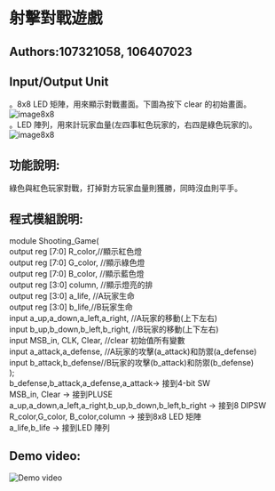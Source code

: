 # 射擊對戰遊戲
## Authors:107321058, 106407023
## Input/Output Unit
。8x8 LED 矩陣，用來顯示對戰畫面。下圖為按下 clear 的初始畫面。<br/>
![image8x8](https://user-images.githubusercontent.com/38218129/72134911-283c4f80-33c0-11ea-8870-3dc2a66fd1e3.png)<br/>
。LED 陣列，用來計玩家血量(左四事紅色玩家的，右四是綠色玩家的)。<br/>
![image8x8](https://user-images.githubusercontent.com/38218129/72135004-676aa080-33c0-11ea-8d8a-78c971f38bd7.png)<br/>
## 功能說明:
綠色與紅色玩家對戰，打掉對方玩家血量則獲勝，同時沒血則平手。<br/>
## 程式模組說明:
module Shooting_Game(<br/>
output reg [7:0] R_color,//顯示紅色燈<br/>
output reg [7:0] G_color, //顯示綠色燈<br/>
output reg [7:0] B_color, //顯示藍色燈<br/>
output reg [3:0] column, //顯示燈亮的排<br/>
output reg [3:0] a_life, //A玩家生命<br/>
output reg [3:0] b_life,//B玩家生命<br/>
input a_up,a_down,a_left,a_right, //A玩家的移動(上下左右)<br/>
input b_up,b_down,b_left,b_right, //B玩家的移動(上下左右)<br/>
input MSB_in, CLK, Clear, //clear 初始值所有變數<br/>
input a_attack,a_defense, //A玩家的攻擊(a_attack)和防禦(a_defense)<br/>
input b_attack,b_defense//B玩家的攻擊(b_attack)和防禦(b_defense)<br/>
);<br/>
b_defense,b_attack,a_defense,a_attack-> 接到4-bit SW<br/>
MSB_in, Clear -> 接到PLUSE<br/>
a_up,a_down,a_left,a_right,b_up,b_down,b_left,b_right -> 接到8 DIPSW<br/>
R_color,G_color, B_color,column -> 接到8x8 LED 矩陣<br/>
a_life,b_life -> 接到LED 陣列<br/>
## Demo video:
![Demo video](https://drive.google.com/drive/u/0/folders/19mFnbH4ZPA-VfSv1K0sdk0MGnkvPGEr0)<br/>
